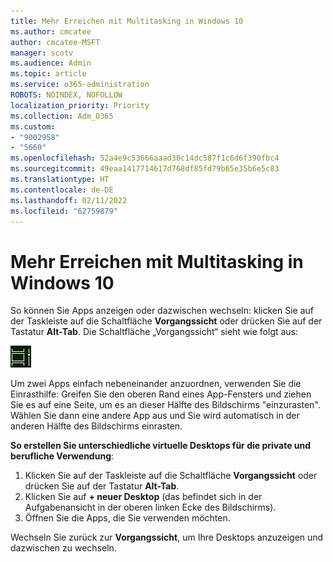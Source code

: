 ```yaml
---
title: Mehr Erreichen mit Multitasking in Windows 10
ms.author: cmcatee
author: cmcatee-MSFT
manager: scotv
ms.audience: Admin
ms.topic: article
ms.service: o365-administration
ROBOTS: NOINDEX, NOFOLLOW
localization_priority: Priority
ms.collection: Adm_O365
ms.custom:
- "9002958"
- "5660"
ms.openlocfilehash: 52a4e9c53666aaad30c14dc587f1c6d6f390fbc4
ms.sourcegitcommit: 49eaa1417714617d768df85fd79b65e35b6e5c83
ms.translationtype: HT
ms.contentlocale: de-DE
ms.lasthandoff: 02/11/2022
ms.locfileid: "62759879"
---
```

# <a name="do-more-with-multitasking-in-windows-10"></a>Mehr Erreichen mit Multitasking in Windows 10

So können Sie Apps anzeigen oder dazwischen wechseln: klicken Sie auf der Taskleiste auf die Schaltfläche **Vorgangssicht** oder drücken Sie auf der Tastatur **Alt-Tab**. Die Schaltfläche „Vorgangssicht“ sieht wie folgt aus:

![Taste „Vorgangssicht“](media/task-view.png)

Um zwei Apps einfach nebeneinander anzuordnen, verwenden Sie die Einrasthilfe: Greifen Sie den oberen Rand eines App-Fensters und ziehen Sie es auf eine Seite, um es an dieser Hälfte des Bildschirms "einzurasten". Wählen Sie dann eine andere App aus und Sie wird automatisch in der anderen Hälfte des Bildschirms einrasten.

**So erstellen Sie unterschiedliche virtuelle Desktops für die private und berufliche Verwendung**:

1. Klicken Sie auf der Taskleiste auf die Schaltfläche **Vorgangssicht** oder drücken Sie auf der Tastatur **Alt-Tab**.
2. Klicken Sie auf **+ neuer Desktop** (das befindet sich in der Aufgabenansicht in der oberen linken Ecke des Bildschirms).
3. Öffnen Sie die Apps, die Sie verwenden möchten. 

Wechseln Sie zurück zur **Vorgangssicht**, um Ihre Desktops anzuzeigen und dazwischen zu wechseln.

